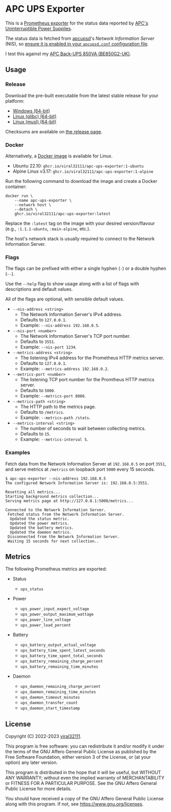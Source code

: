 # APC UPS Exporter

This is a [Prometheus exporter](https://prometheus.io/docs/instrumenting/exporters/) for the status data reported by [APC's Uninterruptible Power Supplies](https://www.apc.com/uk/en/).

The status data is fetched from [apcupsd](http://www.apcupsd.org/)'s *Network Information Server* (NIS), so [ensure it is enabled in your `apcupsd.conf` configuration file](http://www.apcupsd.org/manual/manual.html#configuration-directives-used-by-the-network-information-server).

I test this against my [APC Back-UPS 850VA (BE850G2-UK)](https://www.apc.com/shop/uk/en/products/APC-Back-UPS-850VA-230V-USB-Type-C-and-A-charging-ports-8-BS-1363-outlets-2-surge-/P-BE850G2-UK).

## Usage

### Release

Download the pre-built executable from the latest stable release for your platform:

* [Windows (64-bit)](https://github.com/viral32111/apc-ups-exporter/releases/latest/download/apc-ups-exporter-windows-amd64.exe)
* [Linux (glibc) (64-bit)](https://github.com/viral32111/apc-ups-exporter/releases/latest/download/apc-ups-exporter-linux-amd64-glibc)
* [Linux (musl) (64-bit)](https://github.com/viral32111/apc-ups-exporter/releases/latest/download/apc-ups-exporter-linux-amd64-musl)

Checksums are available on [the release page](https://github.com/viral32111/apc-ups-exporter/releases/latest).

### Docker

Alternatively, a [Docker image](https://github.com/users/viral32111/packages/container/package/apc-ups-exporter) is available for Linux.

* Ubuntu 22.10: `ghcr.io/viral32111/apc-ups-exporter:1-ubuntu`
* Alpine Linux v3.17: `ghcr.io/viral32111/apc-ups-exporter:1-alpine`

Run the following command to download the image and create a Docker container:

```
docker run \
    --name apc-ups-exporter \
    --network host \
    --detach \
    ghcr.io/viral32111/apc-ups-exporter:latest
```

Replace the `:latest` tag on the image with your desired version/flavour (e.g., `:1.1.1-ubuntu`, `:main-alpine`, etc.).

The host's network stack is usually required to connect to the Network Information Server.

### Flags

The flags can be prefixed with either a single hyphen (`-`) or a double hyphen (`--`).

Use the `--help` flag to show usage along with a list of flags with descriptions and default values.

All of the flags are optional, with sensible default values.

* `--nis-address <string>`
  * The Network Information Server's IPv4 address.
  * Defaults to `127.0.0.1`.
  * Example: `--nis-address 192.168.0.5`.
* `--nis-port <number>`
  * The Network Information Server's TCP port number.
  * Defaults to `3551`.
  * Example: `--nis-port 1234`.
* `--metrics-address <string>`
  * The listening IPv4 address for the Prometheus HTTP metrics server.
  * Defaults to `127.0.0.1`.
  * Example: `--metrics-address 192.168.0.2`.
* `--metrics-port <number>`
  * The listening TCP port number for the Promtheus HTTP metrics server.
  * Defaults to `5000`.
  * Example: `--metrics-port 8080`.
* `--metrics-path <string>`
  * The HTTP path to the metrics page.
  * Defaults to `/metrics`.
  * Example: `--metrics-path /stats`.
* `--metrics-interval <string>`
  * The number of seconds to wait between collecting metrics.
  * Defaults to `15`.
  * Example: `--metrics-interval 5`.

### Examples

Fetch data from the Network Information Server at `192.168.0.5` on port `3551`, and serve metrics at `/metrics` on loopback port `5000` every 15 seconds.

```
$ apc-ups-exporter --nis-address 192.168.0.5
The configured Network Information Server is: 192.168.0.5:3551.

Resetting all metrics...
Starting background metrics collection...
Serving metrics page at http://127.0.0.1:5000/metrics...

Connected to the Network Information Server.
 Fetched status from the Network Information Server.
  Updated the status metric.
  Updated the power metrics.
  Updated the battery metrics.
  Updated the daemon metrics.
 Disconnected from the Network Information Server.
 Waiting 15 seconds for next collection..
```

## Metrics

The following Prometheus metrics are exported:

* Status
  * `ups_status`

* Power
  * `ups_power_input_expect_voltage`
  * `ups_power_output_maximum_wattage`
  * `ups_power_line_voltage`
  * `ups_power_load_percent`

* Battery
  * `ups_battery_output_actual_voltage`
  * `ups_battery_time_spent_latest_seconds`
  * `ups_battery_time_spent_total_seconds`
  * `ups_battery_remaining_charge_percent`
  * `ups_battery_remaining_time_minutes`

* Daemon
  * `ups_daemon_remaining_charge_percent`
  * `ups_daemon_remaining_time_minutes`
  * `ups_daemon_timeout_minutes`
  * `ups_daemon_transfer_count`
  * `ups_daemon_start_timestamp`

## License

Copyright (C) 2022-2023 [viral32111](https://viral32111.com).

This program is free software: you can redistribute it and/or modify
it under the terms of the GNU Affero General Public License as
published by the Free Software Foundation, either version 3 of the
License, or (at your option) any later version.

This program is distributed in the hope that it will be useful,
but WITHOUT ANY WARRANTY; without even the implied warranty of
MERCHANTABILITY or FITNESS FOR A PARTICULAR PURPOSE. See the
GNU Affero General Public License for more details.

You should have received a copy of the GNU Affero General Public License
along with this program. If not, see https://www.gnu.org/licenses.
